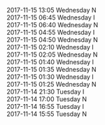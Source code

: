2017-11-15 13:05 Wednesday  N  
2017-11-15 06:45 Wednesday  I  
2017-11-15 06:40 Wednesday  N  
2017-11-15 04:55 Wednesday  I  
2017-11-15 04:50 Wednesday  N  
2017-11-15 02:10 Wednesday  I  
2017-11-15 02:05 Wednesday  N  
2017-11-15 01:40 Wednesday  I  
2017-11-15 01:35 Wednesday  N  
2017-11-15 01:30 Wednesday  I  
2017-11-15 01:25 Wednesday  N  
2017-11-14 21:30 Tuesday  I  
2017-11-14 17:00 Tuesday  N  
2017-11-14 16:55 Tuesday  I  
2017-11-14 15:55 Tuesday  N  
